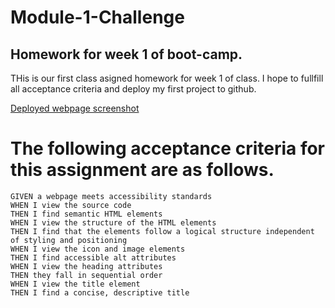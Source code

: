 
# Module-1-Challenge

## Homework for week 1 of boot-camp.
THis is our first class asigned homework for week 1 of class. I hope to fullfill all acceptance criteria and deploy my first project to github.


[Deployed webpage screenshot](assets/images/screenshot.png)


# The following acceptance criteria for this assignment are as follows. 

```
GIVEN a webpage meets accessibility standards
WHEN I view the source code
THEN I find semantic HTML elements
WHEN I view the structure of the HTML elements
THEN I find that the elements follow a logical structure independent of styling and positioning
WHEN I view the icon and image elements
THEN I find accessible alt attributes
WHEN I view the heading attributes
THEN they fall in sequential order
WHEN I view the title element
THEN I find a concise, descriptive title

